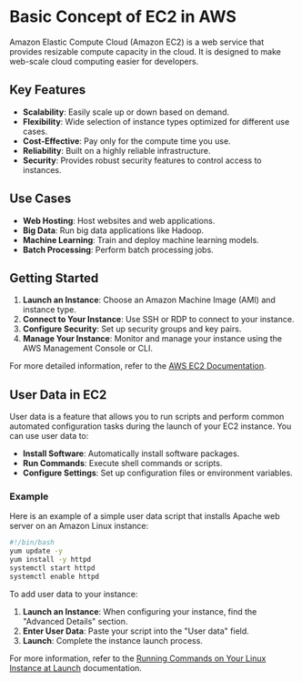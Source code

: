# Basic Concept of EC2 in AWS

Amazon Elastic Compute Cloud (Amazon EC2) is a web service that provides resizable compute capacity in the cloud. It is designed to make web-scale cloud computing easier for developers.

## Key Features

- **Scalability**: Easily scale up or down based on demand.
- **Flexibility**: Wide selection of instance types optimized for different use cases.
- **Cost-Effective**: Pay only for the compute time you use.
- **Reliability**: Built on a highly reliable infrastructure.
- **Security**: Provides robust security features to control access to instances.

## Use Cases

- **Web Hosting**: Host websites and web applications.
- **Big Data**: Run big data applications like Hadoop.
- **Machine Learning**: Train and deploy machine learning models.
- **Batch Processing**: Perform batch processing jobs.

## Getting Started

1. **Launch an Instance**: Choose an Amazon Machine Image (AMI) and instance type.
2. **Connect to Your Instance**: Use SSH or RDP to connect to your instance.
3. **Configure Security**: Set up security groups and key pairs.
4. **Manage Your Instance**: Monitor and manage your instance using the AWS Management Console or CLI.

For more detailed information, refer to the [AWS EC2 Documentation](https://docs.aws.amazon.com/ec2/index.html).

## User Data in EC2

User data is a feature that allows you to run scripts and perform common automated configuration tasks during the launch of your EC2 instance. You can use user data to:

- **Install Software**: Automatically install software packages.
- **Run Commands**: Execute shell commands or scripts.
- **Configure Settings**: Set up configuration files or environment variables.

### Example

Here is an example of a simple user data script that installs Apache web server on an Amazon Linux instance:

```bash
#!/bin/bash
yum update -y
yum install -y httpd
systemctl start httpd
systemctl enable httpd
```

To add user data to your instance:

1. **Launch an Instance**: When configuring your instance, find the "Advanced Details" section.
2. **Enter User Data**: Paste your script into the "User data" field.
3. **Launch**: Complete the instance launch process.

For more information, refer to the [Running Commands on Your Linux Instance at Launch](https://docs.aws.amazon.com/AWSEC2/latest/UserGuide/user-data.html) documentation.
